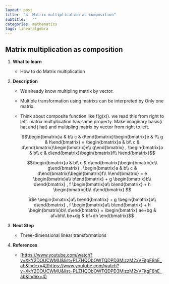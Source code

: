 ```yaml
---
layout: post
title:  "4. Matrix multiplication as composition"
subtitle:   ""
categories: mathematics
tags: linearalgebra
---
```

## Matrix multiplication as composition

1. **What to learn**
    - How to do Matrix multiplication
2. **Description**
    - We already know multipling matrix by vector.
    - Multiple transformation using matrixs can be interpreted by Only one matrix.
    - Think about composite function like f(g(x)). we read this from right to left. matrix multiplication has same property. Make imaginary basis(i hat and j hat) and multipling matrix by vector from right to left.

        $$\begin{bmatrix}a & b\\ c & d\end{bmatrix}\begin{bmatrix}e & f\\ g & h\end{bmatrix} = \begin{bmatrix}a & b\\ c & d\end{bmatrix}\begin{bmatrix}e\\ g\end{bmatrix} , \begin{bmatrix}a & b\\ c & d\end{bmatrix}\begin{bmatrix}f\\ h\end{bmatrix}$$

        $$\begin{bmatrix}a & b\\ c & d\end{bmatrix}\begin{bmatrix}e\\ g\end{bmatrix} , \begin{bmatrix}a & b\\ c & d\end{bmatrix}\begin{bmatrix}f\\ h\end{bmatrix} = e \begin{bmatrix}a\\ b\end{bmatrix} + g \begin{bmatrix}b\\ d\end{bmatrix} , f \begin{bmatrix}a\\ b\end{bmatrix} + h \begin{bmatrix}b\\ d\end{bmatrix} $$

        $$e \begin{bmatrix}a\\ b\end{bmatrix} + g \begin{bmatrix}b\\ d\end{bmatrix} , f \begin{bmatrix}a\\ b\end{bmatrix} + h \begin{bmatrix}b\\ d\end{bmatrix} = \begin{bmatrix}
        ae+bg & af+bh\\ 
        be+dg & bf+dh
        \end{bmatrix}$$

3. **Next Step**
    - Three-dimensional linear transformations
4. **References**
    - [https://www.youtube.com/watch?v=XkY2DOUCWMU&list=PLZHQObOWTQDPD3MizzM2xVFitgF8hE_ab&index=4](https://www.youtube.com/watch?v=XkY2DOUCWMU&list=PLZHQObOWTQDPD3MizzM2xVFitgF8hE_ab&index=4)